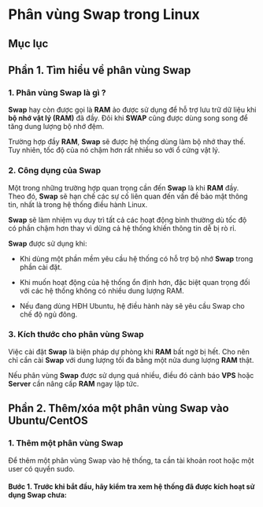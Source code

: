 # Phân vùng Swap trong Linux

## Mục lục

## Phần 1. Tìm hiểu về phân vùng Swap

### 1. Phân vùng Swap là gì ?

**Swap** hay còn được gọi là **RAM** ảo được sử dụng để hỗ trợ lưu trữ dữ liệu khi **bộ nhớ vật lý (RAM)** đã đầy. Đôi khi **SWAP** cũng được dùng song song để tăng dung lượng bộ nhớ đệm.

Trường hợp đầy **RAM**, **Swap** sẽ được hệ thống dùng làm bộ nhớ thay thế. Tuy nhiên, tốc độ của nó chậm hơn rất nhiều so với ổ cứng vật lý.

### 2. Công dụng của Swap

Một trong những trường hợp quan trọng cần đến **Swap** là khi **RAM** đầy. Theo đó, **Swap** sẽ hạn chế các sự cố liên quan đến vấn đề bảo mật thông tin, nhất là trong hệ thống điều hành Linux.

**Swap** sẽ làm nhiệm vụ duy trì tất cả các hoạt động bình thường dù tốc độ có phần chậm hơn thay vì dừng cả hệ thống khiến thông tin dễ bị rò rỉ.

**Swap** được sử dụng khi:

- Khi dùng một phần mềm yêu cầu hệ thống có hỗ trợ bộ nhớ **Swap** trong phần cài đặt.

- Khi muốn hoạt động của hệ thống ổn định hơn, đặc biệt quan trọng đối với các hệ thống không có nhiều dung lượng RAM.

- Nếu đang dùng HĐH Ubuntu, hệ điều hành này sẽ yêu cầu Swap cho chế độ ngủ đông.

### 3. Kích thước cho phân vùng Swap

Việc cài đặt **Swap** là biện pháp dự phòng khi **RAM** bất ngờ bị hết. Cho nên chỉ cần cài **Swap** với dung lượng tối đa bằng một nửa dung lượng **RAM** thật.

Nếu phân vùng **Swap** được sử dụng quá nhiều, điều đó cảnh báo **VPS** hoặc **Server** cần nâng cấp **RAM** ngay lập tức.

## Phần 2. Thêm/xóa một phân vùng Swap vào Ubuntu/CentOS

### 1. Thêm một phân vùng Swap

Để thêm một phân vùng Swap vào hệ thống, ta cần tài khoản root hoặc một user có quyền sudo.

#### Bước 1. Trước khi bắt đầu, hãy kiểm tra xem hệ thống đã được kích hoạt sử dụng Swap chưa:

```

```